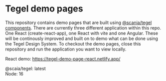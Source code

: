 # Tegel demo pages

This repository contains demo pages that are built using [@scania/tegel components](https://www.npmjs.com/package/@scania/tegel).
There are currently three different application within this repo. One React (create-react-app), one React with vite and one Angular. These will be continously improved and built on to demo what can be done using the Tegel Design System. To checkout the demo pages, close this repository and run the application you want to view locally. 



React demo: https://tegel-demo-page-react.netlify.app/

@scaia/tegel: latest \
Node: 16
